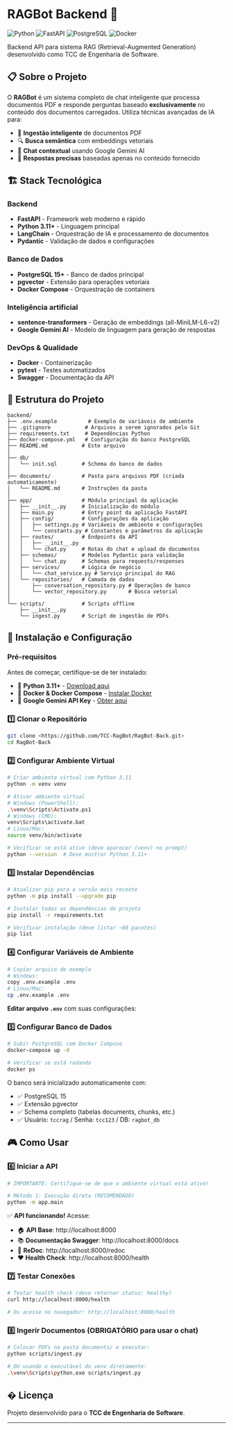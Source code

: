 # RAGBot Backend 🤖

![Python](https://img.shields.io/badge/Python-3.11+-blue.svg)
![FastAPI](https://img.shields.io/badge/FastAPI-0.115+-green.svg)
![PostgreSQL](https://img.shields.io/badge/PostgreSQL-15+-blue.svg)
![Docker](https://img.shields.io/badge/Docker-Compose-blue.svg)

Backend API para sistema RAG (Retrieval-Augmented Generation) desenvolvido como TCC de Engenharia de Software.

## 📋 Sobre o Projeto

O **RAGBot** é um sistema completo de chat inteligente que processa documentos PDF e responde perguntas baseado **exclusivamente** no conteúdo dos documentos carregados. Utiliza técnicas avançadas de IA para:

- 📄 **Ingestão inteligente** de documentos PDF
- 🔍 **Busca semântica** com embeddings vetoriais  
- 💬 **Chat contextual** usando Google Gemini AI
- 🎯 **Respostas precisas** baseadas apenas no conteúdo fornecido

## 🏗️ Stack Tecnológica

### **Backend**
- **FastAPI** - Framework web moderno e rápido
- **Python 3.11+** - Linguagem principal
- **LangChain** - Orquestração de IA e processamento de documentos
- **Pydantic** - Validação de dados e configurações

### **Banco de Dados**
- **PostgreSQL 15+** - Banco de dados principal
- **pgvector** - Extensão para operações vetoriais
- **Docker Compose** - Orquestração de containers

### **Inteligência artificial**
- **sentence-transformers** - Geração de embeddings (all-MiniLM-L6-v2)  
- **Google Gemini AI** - Modelo de linguagem para geração de respostas

### **DevOps & Qualidade**
- **Docker** - Containerização
- **pytest** - Testes automatizados
- **Swagger** - Documentação da API

## 📁 Estrutura do Projeto

```
backend/
├── .env.example          # Exemplo de variáveis de ambiente
├── .gitignore           # Arquivos a serem ignorados pelo Git
├── requirements.txt     # Dependências Python
├── docker-compose.yml   # Configuração do banco PostgreSQL
├── README.md           # Este arquivo
│
├── db/
│   └── init.sql        # Schema do banco de dados
│
├── documents/          # Pasta para arquivos PDF (criada automaticamente)
│   └── README.md       # Instruções da pasta
│
├── app/                # Módulo principal da aplicação
│   ├── __init__.py     # Inicialização do módulo
│   ├── main.py         # Entry point da aplicação FastAPI
│   ├── config/         # Configurações da aplicação
│   │   ├── settings.py # Variáveis de ambiente e configurações
│   │   └── constants.py # Constantes e parâmetros da aplicação
│   ├── routes/         # Endpoints da API
│   │   ├── __init__.py
│   │   └── chat.py     # Rotas do chat e upload de documentos
│   ├── schemas/        # Modelos Pydantic para validação
│   │   └── chat.py     # Schemas para requests/responses
│   ├── services/       # Lógica de negócio
│   │   └── chat_service.py # Serviço principal do RAG
│   └── repositories/   # Camada de dados
│       ├── conversation_repository.py # Operações de banco
│       └── vector_repository.py       # Busca vetorial
│
└── scripts/            # Scripts offline
    ├── __init__.py
    └── ingest.py       # Script de ingestão de PDFs
```

## 🚀 Instalação e Configuração

### **Pré-requisitos**

Antes de começar, certifique-se de ter instalado:

- 🐍 **Python 3.11+** - [Download aqui](https://www.python.org/downloads/)
- 🐳 **Docker & Docker Compose** - [Instalar Docker](https://docs.docker.com/get-docker/)
- 🔑 **Google Gemini API Key** - [Obter aqui](https://ai.google.dev/)

### **1️⃣ Clonar o Repositório**

```bash
git clone <https://github.com/TCC-RagBot/RagBot-Back.git>
cd RagBot-Back
```

### **2️⃣ Configurar Ambiente Virtual**

```bash
# Criar ambiente virtual com Python 3.11
python -m venv venv

# Ativar ambiente virtual
# Windows (PowerShell):
.\venv\Scripts\Activate.ps1
# Windows (CMD):
venv\Scripts\activate.bat
# Linux/Mac:
source venv/bin/activate

# Verificar se está ativo (deve aparecer (venv) no prompt)
python --version  # Deve mostrar Python 3.11+
```

### **3️⃣ Instalar Dependências**

```bash
# Atualizar pip para a versão mais recente
python -m pip install --upgrade pip

# Instalar todas as dependências do projeto
pip install -r requirements.txt

# Verificar instalação (deve listar ~88 pacotes)
pip list
```

### **4️⃣ Configurar Variáveis de Ambiente**

```bash
# Copiar arquivo de exemplo
# Windows:
copy .env.example .env
# Linux/Mac:
cp .env.example .env
```

**Editar arquivo `.env`** com suas configurações:

### **5️⃣ Configurar Banco de Dados**

```bash
# Subir PostgreSQL com Docker Compose
docker-compose up -d

# Verificar se está rodando
docker ps

```

O banco será inicializado automaticamente com:
- ✅ PostgreSQL 15
- ✅ Extensão pgvector
- ✅ Schema completo (tabelas documents, chunks, etc.)
- ✅ Usuário: `tccrag` / Senha: `tcc123` / DB: `ragbot_db`

## 🎮 Como Usar

### **6️⃣ Iniciar a API**

```bash
# IMPORTANTE: Certifique-se de que o ambiente virtual está ativo!

# Método 1: Execução direta (RECOMENDADO)
python -m app.main

```

✅ **API funcionando!** Acesse:
- 🏠 **API Base**: http://localhost:8000
- 📚 **Documentação Swagger**: http://localhost:8000/docs  
- 📖 **ReDoc**: http://localhost:8000/redoc
- ❤️ **Health Check**: http://localhost:8000/health

### **7️⃣ Testar Conexões**

```bash
# Testar health check (deve retornar status: healthy)
curl http://localhost:8000/health

# Ou acesse no navegador: http://localhost:8000/health
```

### **8️⃣ Ingerir Documentos (OBRIGATÓRIO para usar o chat)**

```bash
# Colocar PDFs na pasta documents/ e executar:
python scripts/ingest.py

# OU usando o executável do venv diretamente:
.\venv\Scripts\python.exe scripts/ingest.py
```

## � Licença

Projeto desenvolvido para o **TCC de Engenharia de Software**.

---